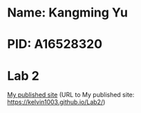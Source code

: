 # Name: Kangming Yu
# PID: A16528320
# Lab 2

[My published site](https://kelvin1003.github.io/Lab2/)
(URL to My published site: https://kelvin1003.github.io/Lab2/)